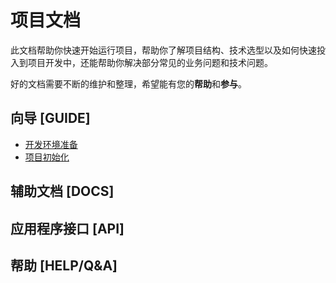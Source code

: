 # 项目文档

此文档帮助你快速开始运行项目，帮助你了解项目结构、技术选型以及如何快速投入到项目开发中，还能帮助你解决部分常见的业务问题和技术问题。

好的文档需要不断的维护和整理，希望能有您的**帮助**和**参与**。


## 向导 [GUIDE]

* [开发环境准备](http://git.parim.net/spark/parim-spark/wikis/environment)
* [项目初始化](http://git.parim.net/spark/parim-spark/wikis/how-to-setup)


## 辅助文档 [DOCS]



## 应用程序接口 [API]



## 帮助 [HELP/Q&A]
